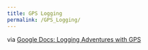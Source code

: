 ```yaml
---
title: GPS Logging
permalink: /GPS_Logging/
---
```


via [Google Docs: Logging Adventures with GPS](https://docs.google.com/document/d/1v5gcXsgsQ_WK0D19JxA8cmkuHmjiOgFb4vviHW20IBs/edit#)